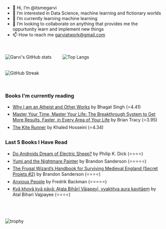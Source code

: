 - 👋 Hi, I’m @itsmegarvi
- 👀 I’m interested in Data Science, machine learning and fictionary worlds
- 🌱 I’m currently learning machine learning
- 💞️ I’m looking to collaborate on anything that provides me the oppurtunity learn and implement new things
- 📫 How to reach me garviatwork@gmail.com

<br><br>
![Garvi's GitHub stats](https://github-readme-stats.vercel.app/api?username=itsmegarvi&count_private=true&theme=tokyonight)<!--(https://github.com/anuraghazra/github-readme-stats)--> &nbsp;&nbsp;&nbsp;&nbsp;&nbsp;&nbsp;&nbsp; ![Top Langs](https://github-readme-stats.vercel.app/api/top-langs/?username=itsmegarvi&layout=compact&hide=jupyter%20notebook&count_private=true&theme=tokyonight)<!--(https://github.com/anuraghazra/github-readme-stats) -->
<br>
<br><br>
![GitHub Streak](https://streak-stats.demolab.com/?user=itsmegarvi&theme=tokyonight&count_private=true) <!--(https://git.io/streak-stats)-->

<br />

### Books I'm currently reading

<!-- GOODREADS-LIST:START -->
- [Why I am an Atheist and Other Works](https://www.goodreads.com/review/show/6617989711?utm_medium=api&utm_source=rss) by Bhagat Singh (⭐️4.41)
- [Master Your Time, Master Your Life: The Breakthrough System to Get More Results, Faster, in Every Area of Your Life](https://www.goodreads.com/review/show/6578414152?utm_medium=api&utm_source=rss) by Brian Tracy (⭐️3.95)
- [The Kite Runner](https://www.goodreads.com/review/show/5703446795?utm_medium=api&utm_source=rss) by Khaled Hosseini (⭐️4.34)
<!-- GOODREADS-LIST:END -->


### Last 5 Books I Have Read

<!-- GOODREADS-READ-LIST:START -->
- [Do Androids Dream of Electric Sheep?](https://www.goodreads.com/review/show/6348643756?utm_medium=api&utm_source=rss) by Philip K. Dick (⭐⭐⭐⭐)
- [Yumi and the Nightmare Painter](https://www.goodreads.com/review/show/5729975571?utm_medium=api&utm_source=rss) by Brandon Sanderson (⭐⭐⭐⭐⭐)
- [The Frugal Wizard’s Handbook for Surviving Medieval England (Secret Projets #2)](https://www.goodreads.com/review/show/6515316430?utm_medium=api&utm_source=rss) by Brandon Sanderson (⭐⭐⭐⭐)
- [Anxious People](https://www.goodreads.com/review/show/6509187008?utm_medium=api&utm_source=rss) by Fredrik Backman (⭐⭐⭐⭐⭐)
- [Kyā khoyā kyā pāyā: Aṭala Bihārī Vājapeyī, vyaktitva aura kavitāeṃ](https://www.goodreads.com/review/show/6505424617?utm_medium=api&utm_source=rss) by Atal Bihari Vajpayee (⭐⭐⭐⭐)
<!-- GOODREADS-READ-LIST:END -->

<br /><br>

![trophy](https://github-profile-trophy.vercel.app/?username=itsmegarvi&theme=monokai&count_private=true)<!--(https://github.com/ryo-ma/github-profile-trophy)-->
